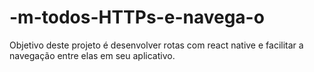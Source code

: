 # -m-todos-HTTPs-e-navega-o

Objetivo deste projeto é desenvolver rotas com react native e facilitar a navegação entre elas em seu aplicativo.

